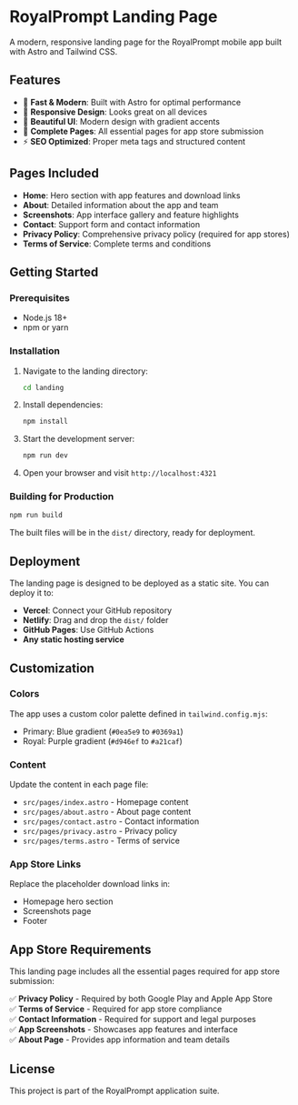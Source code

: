 # RoyalPrompt Landing Page

A modern, responsive landing page for the RoyalPrompt mobile app built with Astro and Tailwind CSS.

## Features

- 🚀 **Fast & Modern**: Built with Astro for optimal performance
- 📱 **Responsive Design**: Looks great on all devices
- 🎨 **Beautiful UI**: Modern design with gradient accents
- 📄 **Complete Pages**: All essential pages for app store submission
- ⚡ **SEO Optimized**: Proper meta tags and structured content

## Pages Included

- **Home**: Hero section with app features and download links
- **About**: Detailed information about the app and team
- **Screenshots**: App interface gallery and feature highlights
- **Contact**: Support form and contact information
- **Privacy Policy**: Comprehensive privacy policy (required for app stores)
- **Terms of Service**: Complete terms and conditions

## Getting Started

### Prerequisites

- Node.js 18+ 
- npm or yarn

### Installation

1. Navigate to the landing directory:
   ```bash
   cd landing
   ```

2. Install dependencies:
   ```bash
   npm install
   ```

3. Start the development server:
   ```bash
   npm run dev
   ```

4. Open your browser and visit `http://localhost:4321`

### Building for Production

```bash
npm run build
```

The built files will be in the `dist/` directory, ready for deployment.

## Deployment

The landing page is designed to be deployed as a static site. You can deploy it to:

- **Vercel**: Connect your GitHub repository
- **Netlify**: Drag and drop the `dist/` folder
- **GitHub Pages**: Use GitHub Actions
- **Any static hosting service**

## Customization

### Colors

The app uses a custom color palette defined in `tailwind.config.mjs`:
- Primary: Blue gradient (`#0ea5e9` to `#0369a1`)
- Royal: Purple gradient (`#d946ef` to `#a21caf`)

### Content

Update the content in each page file:
- `src/pages/index.astro` - Homepage content
- `src/pages/about.astro` - About page content
- `src/pages/contact.astro` - Contact information
- `src/pages/privacy.astro` - Privacy policy
- `src/pages/terms.astro` - Terms of service

### App Store Links

Replace the placeholder download links in:
- Homepage hero section
- Screenshots page
- Footer

## App Store Requirements

This landing page includes all the essential pages required for app store submission:

✅ **Privacy Policy** - Required by both Google Play and Apple App Store  
✅ **Terms of Service** - Required for app store compliance  
✅ **Contact Information** - Required for support and legal purposes  
✅ **App Screenshots** - Showcases app features and interface  
✅ **About Page** - Provides app information and team details  

## License

This project is part of the RoyalPrompt application suite.
